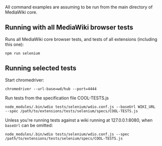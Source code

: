 All command examples are assuming to be run from the main directory of MediaWiki core.

## Running with all MediaWiki browser tests

Runs all MediaWiki core browser tests, and tests of all extensions (including this one):

    npm run selenium

## Running selected tests

Start chromedriver:

    chromedriver --url-base=wd/hub --port=4444

Run tests from the specification file COOL-TESTS.js

    node_modules/.bin/wdio tests/selenium/wdio.conf.js --baseUrl WIKI_URL --spec /path/to/extensions/tests/selenium/specs/COOL-TESTS.js

Unless you're running tests against a wiki running at 127.0.0.1:8080, when `baseUrl` can be omitted:

    node_modules/.bin/wdio tests/selenium/wdio.conf.js --spec /path/to/extensions/tests/selenium/specs/COOL-TESTS.js
